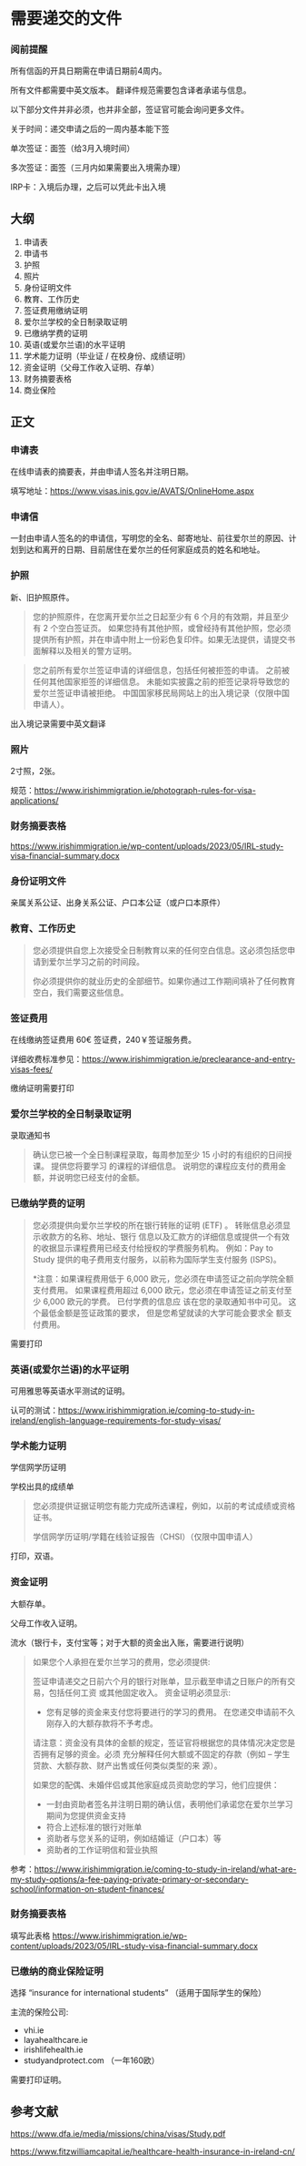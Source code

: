 # 需要递交的文件

### 阅前提醒

所有信函的开具日期需在申请日期前4周内。

所有文件都需要中英文版本。
翻译件规范需要包含译者承诺与信息。

以下部分文件并非必须，也并非全部，签证官可能会询问更多文件。

关于时间：递交申请之后的一周内基本能下签

单次签证：面签（给3月入境时间）

多次签证：面签（三月内如果需要出入境需办理）

IRP卡：入境后办理，之后可以凭此卡出入境

## 大纲

1. 申请表
2. 申请书
3. 护照
4. 照片
5. 身份证明文件
6. 教育、工作历史
7. 签证费用缴纳证明
8. 爱尔兰学校的全日制录取证明
9. 已缴纳学费的证明
10. 英语(或爱尔兰语)的水平证明
11. 学术能力证明（毕业证 / 在校身份、成绩证明）
12. 资金证明（父母工作收入证明、存单）
13. 财务摘要表格
14. 商业保险

## 正文

### 申请表

在线申请表的摘要表，并由申请人签名并注明日期。

填写地址：https://www.visas.inis.gov.ie/AVATS/OnlineHome.aspx



### 申请信

一封由申请人签名的的申请信，写明您的全名、邮寄地址、前往爱尔兰的原因、计划到达和离开的日期、目前居住在爱尔兰的任何家庭成员的姓名和地址。



### 护照

新、旧护照原件。

> 您的护照原件，在您离开爱尔兰之日起至少有 6 个月的有效期，并且至少有 2 个空白签证页。
> 如果您持有其他护照，或曾经持有其他护照，您必须提供所有护照，并在申请中附上一份彩色复印件。如果无法提供，请提交书面解释以及相关的警方证明。

> 您之前所有爱尔兰签证申请的详细信息，包括任何被拒签的申请。
> 之前被任何其他国家拒签的详细信息。 未能如实披露之前的拒签记录将导致您的爱尔兰签证申请被拒绝。
> 中国国家移民局网站上的出入境记录（仅限中国申请人）。

出入境记录需要中英文翻译

### 照片

2寸照，2张。

规范：https://www.irishimmigration.ie/photograph-rules-for-visa-applications/



### 财务摘要表格

https://www.irishimmigration.ie/wp-content/uploads/2023/05/IRL-study-visa-financial-summary.docx



### 身份证明文件

亲属关系公证、出身关系公证、户口本公证（或户口本原件）



### 教育、工作历史

> 您必须提供自您上次接受全日制教育以来的任何空白信息。这必须包括您申请到爱尔兰学习之前的时间段。
>
> 你必须提供你的就业历史的全部细节。如果你通过工作期间填补了任何教育空白，我们需要这些信息。



### 签证费用

在线缴纳签证费用 60€ 签证费，240￥签证服务费。

详细收费标准参见：https://www.irishimmigration.ie/preclearance-and-entry-visas-fees/

缴纳证明需要打印



### 爱尔兰学校的全日制录取证明

录取通知书

> 确认您已被一个全日制课程录取，每周参加至少 15 小时的有组织的日间授课。 提供您将要学习 的课程的详细信息。 说明您的课程应支付的费用金额，并说明您已经支付的金额。



### 已缴纳学费的证明

> 您必须提供向爱尔兰学校的所在银行转账的证明 (ETF) 。 转账信息必须显示收款方的名称、地址、银行 信息以及汇款方的详细信息或提供一个有效的收据显示课程费用已经支付给授权的学费服务机构。 例如：Pay to Study 提供的电子费用支付服务，以前称为国际学生支付服务 (ISPS)。 
>
> *注意：如果课程费用低于 6,000 欧元，您必须在申请签证之前向学院全额支付费用。 如果课程费用超过 6,000 欧元，您必须在申请签证之前支付至少 6,000 欧元的学费。 已付学费的信息应 该在您的录取通知书中可见。 这个最低金额是签证政策的要求， 但是您希望就读的大学可能会要求全 额支付费用。

需要打印

### 英语(或爱尔兰语)的水平证明

可用雅思等英语水平测试的证明。

认可的测试：https://www.irishimmigration.ie/coming-to-study-in-ireland/english-language-requirements-for-study-visas/



### 学术能力证明

学信网学历证明

学校出具的成绩单

> 您必须提供证据证明您有能力完成所选课程，例如，以前的考试成绩或资格证书。 
>
> 学信网学历证明/学籍在线验证报告（CHSI）（仅限中国申请人）

打印，双语。



### 资金证明

大额存单。

父母工作收入证明。

流水（银行卡，支付宝等；对于大额的资金出入账，需要进行说明）

> 如果您个人承担在爱尔兰学习的费用，您必须提供:
>
> 签证申请递交之日前六个月的银行对账单，显示截至申请之日账户的所有交易，包括任何工资
> 或其他固定收入。 资金证明必须显示:
>
> - 您有足够的资金来支付您将要进行的学习的费用。 在您递交申请前不久刚存入的大额存款将不予考虑。
>
> 请注意：资金没有具体的金额的规定，签证官将根据您的具体情况决定您是否拥有足够的资金。必须
> 充分解释任何大额或不固定的存款（例如 – 学生贷款、大额存款、财产出售或任何类似类型的来
> 源）。
>
> 如果您的配偶、未婚伴侣或其他家庭成员资助您的学习，他们应提供：
>
> - 一封由资助者签名并注明日期的确认信，表明他们承诺您在爱尔兰学习期间为您提供资金支持
> - 符合上述标准的银行对账单
> - 资助者与您关系的证明，例如结婚证（户口本）等
> - 资助者的工作证明信和营业执照



参考：https://www.irishimmigration.ie/coming-to-study-in-ireland/what-are-my-study-options/a-fee-paying-private-primary-or-secondary-school/information-on-student-finances/



### 财务摘要表格

填写此表格 https://www.irishimmigration.ie/wp-content/uploads/2023/05/IRL-study-visa-financial-summary.docx



### 已缴纳的商业保险证明

选择 “insurance for international students” （适用于国际学生的保险）

主流的保险公司:

- vhi.ie
- layahealthcare.ie
- irishlifehealth.ie
- studyandprotect.com （一年160欧）

需要打印证明。



## 参考文献

https://www.dfa.ie/media/missions/china/visas/Study.pdf

https://www.fitzwilliamcapital.ie/healthcare-health-insurance-in-ireland-cn/